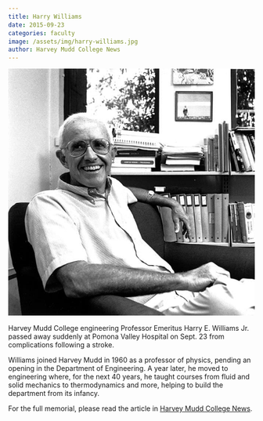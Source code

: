 ```yaml
---
title: Harry Williams
date: 2015-09-23
categories: faculty
image: /assets/img/harry-williams.jpg
author: Harvey Mudd College News
---
```

![Harry Williams](/assets/img/harry-williams.jpg)

Harvey Mudd College engineering Professor Emeritus Harry E. Williams Jr. passed away suddenly at Pomona Valley Hospital on Sept. 23 from complications following a stroke.

Williams joined Harvey Mudd in 1960 as a professor of physics, pending an opening in the Department of Engineering. A year later, he moved to engineering where, for the next 40 years, he taught courses from fluid and solid mechanics to thermodynamics and more, helping to build the department from its infancy.

For the full memorial, please read the article in [Harvey Mudd College News](https://www.hmc.edu/about-hmc/2015/10/01/college-mourns-loss-of-engineering-professor-harry-williams/).
